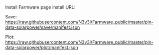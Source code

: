 
Install
Farmware page install URL: 

Save:
https://raw.githubusercontent.com/N3v3l/Farmware_public/master/pin-data-solarpower/save/manifest.json

Plot:
https://raw.githubusercontent.com/N3v3l/Farmware_public/master/pin-data-solarpower/plot/manifest.json
